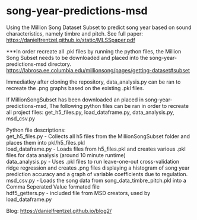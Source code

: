 # song-year-predictions-msd
Using the Million Song Dataset Subset to predict song year based on sound characteristics, namely timbre and pitch.
See full paper: https://danielfrentzel.github.io/static/MLSSpaper.pdf

***In order recreate all .pkl files by running the python files, the Million Song Subset needs to be downloaded and placed into the song-year-predictions-msd directory. https://labrosa.ee.columbia.edu/millionsong/pages/getting-dataset#subset

Immediatley after cloning the repository, data_analysis.py can be ran to recreate the .png graphs based on the existing .pkl files.

If MillionSongSubset has been downloaded an placed in song-year-predictions-msd, The following python files can be ran in order to recreate all project files: get_h5_files.py, load_dataframe.py, data_analysis.py, msd_csv.py

Python file descriptions:</br>
get_h5_files.py - Collects all h5 files from the MillionSongSubset folder and places them into pkl/h5_files.pkl</br>
load_dataframe.py - Loads files from h5_files.pkl and creates various .pkl files for data analysis (around 10 minute runtime)</br>
data_analysis.py - Uses .pkl files to run leave-one-out cross-validation ridge regression and creates .png files displaying a histogram of song year prediction accuracy and a graph of variable coefficients due to regulation. </br>
msd_csv.py - Loads the song data from song_data_timbre_pitch.pkl into a Comma Seperated Value formated file</br>
hdf5_getters.py - included file from MSD creators, used by load_dataframe.py</br>


Blog: https://danielfrentzel.github.io/blog2/
